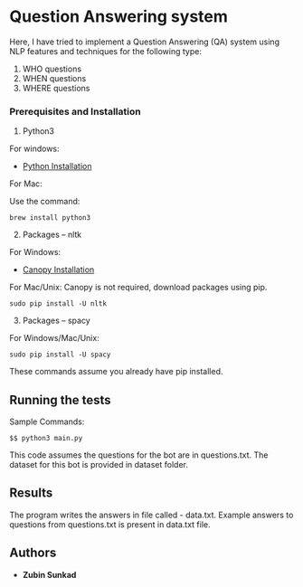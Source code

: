 # Question Answering system

Here, I have tried to implement a Question Answering (QA) system using NLP features and techniques for the 
following type: 
1. WHO questions 
2. WHEN questions
3. WHERE questions 

### Prerequisites and Installation

1. Python3

For windows:
* [Python Installation](https://www.python.org/downloads/)

For Mac:

Use the command:

```
brew install python3
```

2. Packages – nltk

For Windows:

* [Canopy Installation](https://store.enthought.com/downloads/)

For Mac/Unix: Canopy is not required, download packages using pip.

```
sudo pip install -U nltk
```
3. Packages – spacy

For Windows/Mac/Unix:

```
sudo pip install -U spacy
```

These commands assume you already have pip installed.

## Running the tests

Sample Commands: 

```
$$ python3 main.py
```
This code assumes the questions for the bot are in questions.txt. The dataset for this bot is provided in dataset folder. 

## Results
The program writes the answers in file called - data.txt. Example answers to questions from questions.txt is present in data.txt file.

## Authors

* **Zubin Sunkad**
